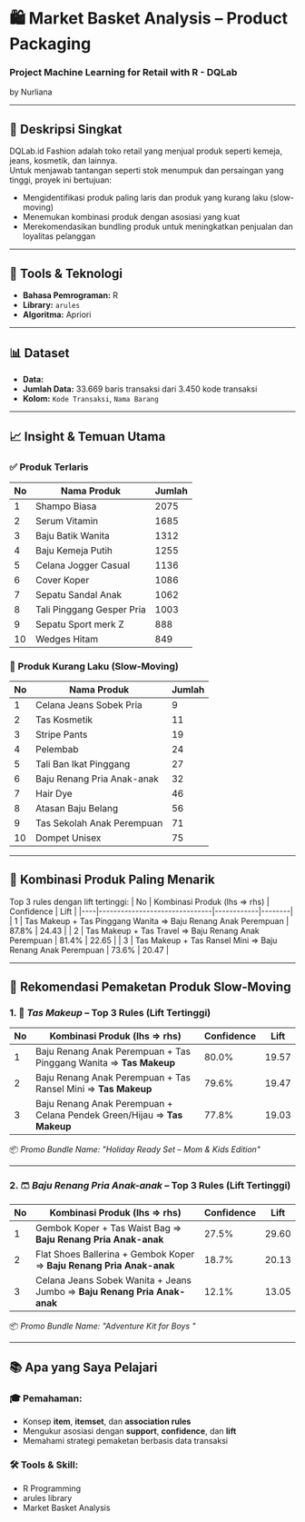 # 🛍️ Market Basket Analysis – Product Packaging  
### Project Machine Learning for Retail with R - DQLab  
by Nurliana

---

## 📌 Deskripsi Singkat  
DQLab.id Fashion adalah toko retail yang menjual produk seperti kemeja, jeans, kosmetik, dan lainnya.  
Untuk menjawab tantangan seperti stok menumpuk dan persaingan yang tinggi, proyek ini bertujuan:

- Mengidentifikasi produk paling laris dan produk yang kurang laku (slow-moving)
- Menemukan kombinasi produk dengan asosiasi yang kuat
- Merekomendasikan bundling produk untuk meningkatkan penjualan dan loyalitas pelanggan

---

## 🔧 Tools & Teknologi
- **Bahasa Pemrograman:** R  
- **Library:** `arules`  
- **Algoritma:** Apriori

---

## 📊 Dataset
- **Data:** 
- **Jumlah Data:** 33.669 baris transaksi dari 3.450 kode transaksi  
- **Kolom:** `Kode Transaksi`, `Nama Barang`

---

## 📈 Insight & Temuan Utama

### ✅ Produk Terlaris
| No | Nama Produk              | Jumlah |
|----|---------------------------|--------|
| 1  | Shampo Biasa              | 2075   |
| 2  | Serum Vitamin             | 1685   |
| 3  | Baju Batik Wanita         | 1312   |
| 4  | Baju Kemeja Putih         | 1255   |
| 5  | Celana Jogger Casual      | 1136   |
| 6  | Cover Koper               | 1086   |
| 7  | Sepatu Sandal Anak        | 1062   |
| 8  | Tali Pinggang Gesper Pria | 1003   |
| 9  | Sepatu Sport merk Z       | 888    |
| 10 | Wedges Hitam              | 849    |

### 🚨 Produk Kurang Laku (Slow-Moving)
| No | Nama Produk                   | Jumlah |
|----|--------------------------------|--------|
| 1  | Celana Jeans Sobek Pria       | 9      |
| 2  | Tas Kosmetik                  | 11     |
| 3  | Stripe Pants                  | 19     |
| 4  | Pelembab                      | 24     |
| 5  | Tali Ban Ikat Pinggang        | 27     |
| 6  | Baju Renang Pria Anak-anak    | 32     |
| 7  | Hair Dye                      | 46     |
| 8  | Atasan Baju Belang            | 56     |
| 9  | Tas Sekolah Anak Perempuan    | 71     |
| 10 | Dompet Unisex                 | 75     |

---

## 🧠 Kombinasi Produk Paling Menarik
Top 3 rules dengan lift tertinggi:
| No | Kombinasi Produk (lhs ⇒ rhs) | Confidence | Lift   |
|----|-------------------------------|------------|--------|
| 1  | Tas Makeup + Tas Pinggang Wanita ⇒ Baju Renang Anak Perempuan | 87.8%      | 24.43  |
| 2  | Tas Makeup + Tas Travel ⇒ Baju Renang Anak Perempuan          | 81.4%      | 22.65  |
| 3  | Tas Makeup + Tas Ransel Mini ⇒ Baju Renang Anak Perempuan     | 73.6%      | 20.47  |

---

## 🎯 Rekomendasi Pemaketan Produk Slow-Moving

### 1. 🎒 *Tas Makeup* – Top 3 Rules (Lift Tertinggi)
| No | Kombinasi Produk (lhs ⇒ rhs)                                                       | Confidence | Lift    |
|----|-------------------------------------------------------------------------------------|------------|---------|
| 1  | Baju Renang Anak Perempuan + Tas Pinggang Wanita ⇒ **Tas Makeup**                 | 80.0%      | 19.57   |
| 2  | Baju Renang Anak Perempuan + Tas Ransel Mini ⇒ **Tas Makeup**                     | 79.6%      | 19.47   |
| 3  | Baju Renang Anak Perempuan + Celana Pendek Green/Hijau ⇒ **Tas Makeup**           | 77.8%      | 19.03   |

📦 *Promo Bundle Name: "Holiday Ready Set – Mom & Kids Edition"*

---

### 2. 🩳 *Baju Renang Pria Anak-anak* – Top 3 Rules (Lift Tertinggi)
| No | Kombinasi Produk (lhs ⇒ rhs)                                                  | Confidence | Lift    |
|----|--------------------------------------------------------------------------------|------------|---------|
| 1  | Gembok Koper + Tas Waist Bag ⇒ **Baju Renang Pria Anak-anak**                | 27.5%      | 29.60   |
| 2  | Flat Shoes Ballerina + Gembok Koper ⇒ **Baju Renang Pria Anak-anak**         | 18.7%      | 20.13   |
| 3  | Celana Jeans Sobek Wanita + Jeans Jumbo ⇒ **Baju Renang Pria Anak-anak**     | 12.1%      | 13.05   |

📦 *Promo Bundle Name: "Adventure Kit for Boys "*

---

## 📚 Apa yang Saya Pelajari

### 🎓 Pemahaman:
- Konsep **item**, **itemset**, dan **association rules**
- Mengukur asosiasi dengan **support**, **confidence**, dan **lift**
- Memahami strategi pemaketan berbasis data transaksi

### 🛠️ Tools & Skill:
- R Programming
- arules library
- Market Basket Analysis

